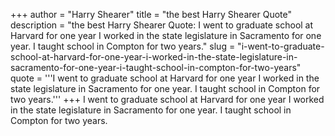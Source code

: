 +++
author = "Harry Shearer"
title = "the best Harry Shearer Quote"
description = "the best Harry Shearer Quote: I went to graduate school at Harvard for one year I worked in the state legislature in Sacramento for one year. I taught school in Compton for two years."
slug = "i-went-to-graduate-school-at-harvard-for-one-year-i-worked-in-the-state-legislature-in-sacramento-for-one-year-i-taught-school-in-compton-for-two-years"
quote = '''I went to graduate school at Harvard for one year I worked in the state legislature in Sacramento for one year. I taught school in Compton for two years.'''
+++
I went to graduate school at Harvard for one year I worked in the state legislature in Sacramento for one year. I taught school in Compton for two years.
